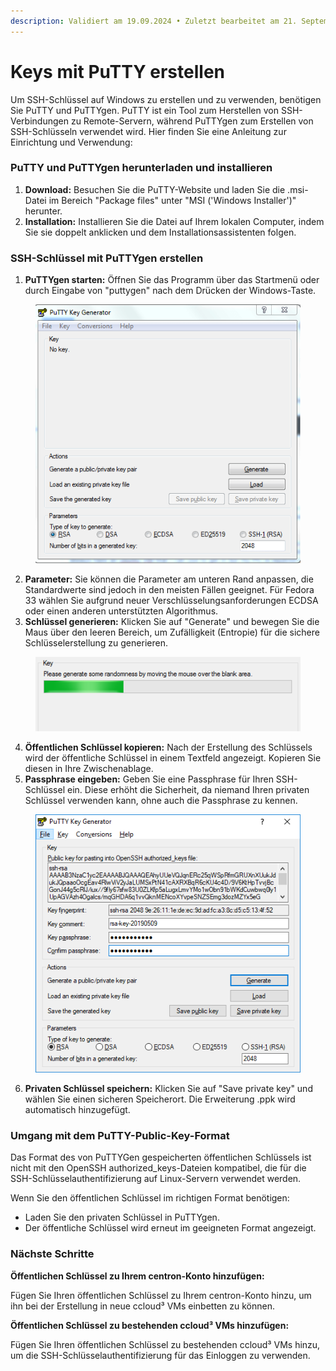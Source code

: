 ```yaml
---
description: Validiert am 19.09.2024 • Zuletzt bearbeitet am 21. September 2024
---
```


# Keys mit PuTTY erstellen

Um SSH-Schlüssel auf Windows zu erstellen und zu verwenden, benötigen Sie PuTTY und PuTTYgen. PuTTY ist ein Tool zum Herstellen von SSH-Verbindungen zu Remote-Servern, während PuTTYgen zum Erstellen von SSH-Schlüsseln verwendet wird. Hier finden Sie eine Anleitung zur Einrichtung und Verwendung:



### PuTTY und PuTTYgen herunterladen und installieren

1. **Download:** Besuchen Sie die PuTTY-Website und laden Sie die .msi-Datei im Bereich "Package files" unter "MSI ('Windows Installer')" herunter.
2. **Installation:** Installieren Sie die Datei auf Ihrem lokalen Computer, indem Sie sie doppelt anklicken und dem Installationsassistenten folgen.

### SSH-Schlüssel mit PuTTYgen erstellen

1. **PuTTYgen starten:** Öffnen Sie das Programm über das Startmenü oder durch Eingabe von "puttygen" nach dem Drücken der Windows-Taste.

<figure><img src="../../.gitbook/assets/image.png" alt=""><figcaption></figcaption></figure>

2. **Parameter:** Sie können die Parameter am unteren Rand anpassen, die Standardwerte sind jedoch in den meisten Fällen geeignet. Für Fedora 33 wählen Sie aufgrund neuer Verschlüsselungsanforderungen ECDSA oder einen anderen unterstützten Algorithmus.
3. **Schlüssel generieren:** Klicken Sie auf "Generate" und bewegen Sie die Maus über den leeren Bereich, um Zufälligkeit (Entropie) für die sichere Schlüsselerstellung zu generieren.

<figure><img src="../../.gitbook/assets/image (1).png" alt=""><figcaption></figcaption></figure>

4. **Öffentlichen Schlüssel kopieren:** Nach der Erstellung des Schlüssels wird der öffentliche Schlüssel in einem Textfeld angezeigt. Kopieren Sie diesen in Ihre Zwischenablage.
5. **Passphrase eingeben:** Geben Sie eine Passphrase für Ihren SSH-Schlüssel ein. Diese erhöht die Sicherheit, da niemand Ihren privaten Schlüssel verwenden kann, ohne auch die Passphrase zu kennen.

<figure><img src="../../.gitbook/assets/image (2).png" alt=""><figcaption></figcaption></figure>

6. **Privaten Schlüssel speichern:** Klicken Sie auf "Save private key" und wählen Sie einen sicheren Speicherort. Die Erweiterung .ppk wird automatisch hinzugefügt.



### Umgang mit dem PuTTY-Public-Key-Format

Das Format des von PuTTYGen gespeicherten öffentlichen Schlüssels ist nicht mit den OpenSSH authorized\_keys-Dateien kompatibel, die für die SSH-Schlüsselauthentifizierung auf Linux-Servern verwendet werden.

Wenn Sie den öffentlichen Schlüssel im richtigen Format benötigen:

* Laden Sie den privaten Schlüssel in PuTTYgen.
* Der öffentliche Schlüssel wird erneut im geeigneten Format angezeigt.



### Nächste Schritte

**Öffentlichen Schlüssel zu Ihrem centron-Konto hinzufügen:**

Fügen Sie Ihren öffentlichen Schlüssel zu Ihrem centron-Konto hinzu, um ihn bei der Erstellung in neue ccloud³ VMs einbetten zu können.

**Öffentlichen Schlüssel zu bestehenden ccloud³ VMs hinzufügen:**

Fügen Sie Ihren öffentlichen Schlüssel zu bestehenden ccloud³ VMs hinzu, um die SSH-Schlüsselauthentifizierung für das Einloggen zu verwenden.

